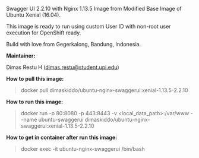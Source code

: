 Swagger UI 2.2.10 with Nginx 1.13.5 Image from Modified Base Image of Ubuntu Xenial (16.04).

This image is ready to run using custom User ID with non-root user execution for OpenShift ready.

Build with love from Gegerkalong, Bandung, Indonesia.

**Maintainer:**

Dimas Restu H (<dimas.restu@student.upi.edu>)

**How to pull this image:**

> docker pull dimaskiddo/ubuntu-nginx-swaggerui:xenial-1.13.5-2.2.10

**How to run this image:**

> docker run -p 80:8080 -p 443:8443 -v <local_data_path>:/var/www --name ubuntu-swaggerui dimaskiddo/ubuntu-nginx-swaggerui:xenial-1.13.5-2.2.10

**How to get in container after run this image:**

> docker exec -it ubuntu-nginx-swaggerui /bin/bash

